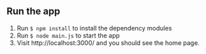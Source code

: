 ## Run the app
1. Run `$ npm install` to install the dependency modules
2. Run `$ node main.js` to start the app
3. Visit http://localhost:3000/ and you should see the home page.

